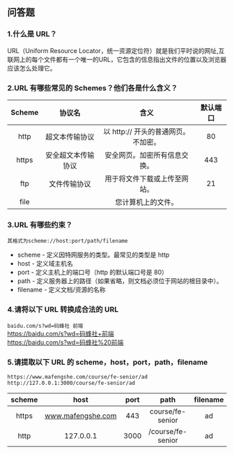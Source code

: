 ## 问答题
### 1.什么是 URL？
URL（Uniform Resource Locator，统一资源定位符）就是我们平时说的网址,互联网上的每个文件都有一个唯一的URL，它包含的信息指出文件的位置以及浏览器应该怎么处理它。
### 2.URL 有哪些常见的 Schemes？他们各是什么含义？
| Scheme |       协议名       |                含义                 | 默认端口 |
| :----: | :----------------: | :---------------------------------: | :------: |
|  http  |   超文本传输协议   | 以 http:// 开头的普通网页。不加密。 |    80    |
| https  | 安全超文本传输协议 |    安全网页。加密所有信息交换。     |   443    |
|  ftp   |    文件传输协议    |    用于将文件下载或上传至网站。     |    21    |
|  file  |                    |         您计算机上的文件。          |           |

### 3.URL 有哪些约束？
`其格式为scheme://host:port/path/filename`
* scheme - 定义因特网服务的类型。最常见的类型是 http
* host - 定义域主机名
* port - 定义主机上的端口号（http 的默认端口号是 80）
* path - 定义服务器上的路径（如果省略，则文档必须位于网站的根目录中）。
* filename - 定义文档/资源的名称  

### 4.请将以下 URL 转换成合法的 URL
`baidu.com/s?wd=码蜂社 前端`  
https://baidu.com/s?wd=码蜂社+前端  
https://baidu.com/s?wd=码蜂社%20前端  
### 5.请提取以下 URL 的 scheme，host，port，path，filename
`https://www.mafengshe.com/course/fe-senior/ad`
`http://127.0.0.1:3000/course/fe-senior/ad`

| scheme |       host        |       port        |       path        | filename |
| :----: | :---------------: | :---------------: | :---------------: | :------: |
| https  | www.mafengshe.com | 443 | course/fe-senior  |    ad    |
|  http  |     127.0.0.1     |       3000        | /course/fe-senior |    ad    |
